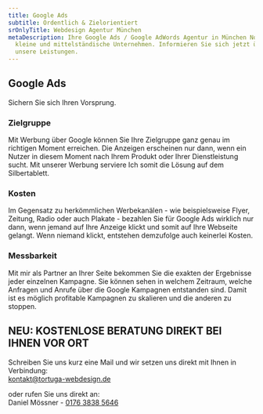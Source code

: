 ```yaml
---
title: Google Ads
subtitle: Ordentlich & Zielorientiert
srOnlyTitle: Webdesign Agentur München
metaDescription: Ihre Google Ads / Google AdWords Agentur in München Nord für
  kleine und mittelständische Unternehmen. Informieren Sie sich jetzt über
  unsere Leistungen.
---
```

## Google Ads
Sichern Sie sich Ihren Vorsprung.

### Zielgruppe
Mit Werbung über Google können Sie Ihre Zielgruppe ganz genau im richtigen Moment erreichen. Die Anzeigen erscheinen nur dann, wenn ein Nutzer in diesem Moment nach Ihrem Produkt oder Ihrer Dienstleistung sucht. Mit unserer Werbung serviere Ich somit die Lösung auf dem Silbertablett.

### Kosten
Im Gegensatz zu herkömmlichen Werbekanälen - wie beispielsweise Flyer, Zeitung, Radio oder auch Plakate - bezahlen Sie für Google Ads wirklich nur dann, wenn jemand auf Ihre Anzeige klickt und somit auf Ihre Webseite gelangt. Wenn niemand klickt, entstehen demzufolge auch keinerlei Kosten.

### Messbarkeit
Mit mir als Partner an Ihrer Seite bekommen Sie die exakten der Ergebnisse jeder einzelnen Kampagne. Sie können sehen in welchem Zeitraum, welche Anfragen und Anrufe über die Google Kampagnen entstanden sind. Damit ist es möglich profitable Kampagnen zu skalieren und die anderen zu stoppen.

## NEU: KOSTENLOSE BERATUNG DIREKT BEI IHNEN VOR ORT

Schreiben Sie uns kurz eine Mail und wir setzen uns direkt mit Ihnen in Verbindung:  
[kontakt@tortuga-webdesign.de](mailto:kontakt@tortuga-webdesign.de?subject=Webseite)  

oder rufen Sie uns direkt an:  
Daniel Mössner - [0176 3838 5646](tel:004917638385646)